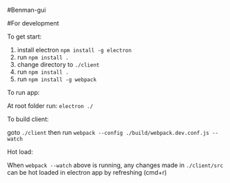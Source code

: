 #Benman-gui

#For development

To get start:

1. install electron `npm install -g electron`
2. run `npm install .`
3. change directory to `./client`
4. run `npm install .`
5. run `npm install -g webpack`


To run app:

At root folder run: `electron ./`


To build client:

goto `./client` then run `webpack --config ./build/webpack.dev.conf.js --watch`

Hot load:

When `webpack --watch` above is running, any changes made in `./client/src` can be hot loaded in electron app by refreshing (cmd+r)
 